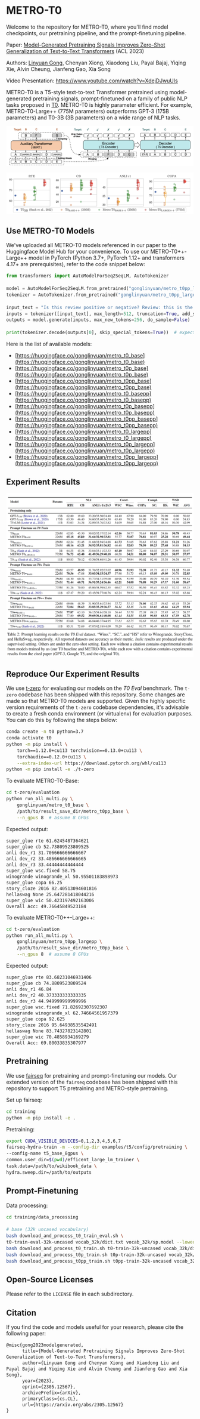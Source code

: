 # METRO-T0

Welcome to the repository for METRO-T0, where you'll find model checkpoints, our pretraining pipeline, and the prompt-finetuning pipeline.

Paper: [Model-Generated Pretraining Signals Improves Zero-Shot Generalization of Text-to-Text Transformers](https://arxiv.org/abs/2305.12567) (ACL 2023)

Authors: [Linyuan Gong](https://github.com/gonglinyuan), Chenyan Xiong, Xiaodong Liu, Payal Bajaj, Yiqing Xie, Alvin Cheung, Jianfeng Gao, Xia Song

Video Presentation: https://www.youtube.com/watch?v=XdejDJwuUls

METRO-T0 is a T5-style text-to-text Transformer pretrained using model-generated pretraining signals, prompt-finetuned on a family of public NLP tasks proposed in [T0](https://arxiv.org/abs/2110.08207).
METRO-T0 is highly parameter efficient. For example, METRO-T0-Large++ (775M parameters) outperforms GPT-3 (175B parameters) and T0-3B (3B parameters) on a wide range of NLP tasks.

![The architecture of METRO-T0 during pretraining using BERT as the auxiliary model to generate signals](assets/metro_t0_method.png)

![Prompt learning results of METRO-T0 versus our T0 baseline and T03B by Sanh et al. (2022) on 4 tasks  in the T0 Eval benchmark. Each point denotes the accuracy using one prompt template, except that the median accuracy over all templates of T03B is indicated by the blue point. The plots of other tasks are in our paper.](assets/metro_t0_selected_results.png)

## Use METRO-T0 Models

We've uploaded all METRO-T0 models referenced in our paper to the Huggingface Model Hub for your convenience.
To use our METRO-T0++-Large++ model in PyTorch (Python 3.7+, PyTorch 1.12+ and transformers 4.17+ are prerequisites), refer to the code snippet below:

```python
from transformers import AutoModelForSeq2SeqLM, AutoTokenizer

model = AutoModelForSeq2SeqLM.from_pretrained("gonglinyuan/metro_t0pp_largepp", trust_remote_code=True)
tokenizer = AutoTokenizer.from_pretrained("gonglinyuan/metro_t0pp_largepp", trust_remote_code=True)

input_text = "Is this review positive or negative? Review: this is the best cast iron skillet you will ever buy"
inputs = tokenizer([input_text], max_length=512, truncation=True, add_special_tokens=True, return_tensors="pt").input_ids
outputs = model.generate(inputs, max_new_tokens=256, do_sample=False)

print(tokenizer.decode(outputs[0], skip_special_tokens=True))  # expected: positive
```

Here is the list of available models:

- [https://huggingface.co/gonglinyuan/metro_t0_base](https://huggingface.co/gonglinyuan/metro_t0_base)
- [https://huggingface.co/gonglinyuan/metro_t0p_base](https://huggingface.co/gonglinyuan/metro_t0p_base)
- [https://huggingface.co/gonglinyuan/metro_t0pp_base](https://huggingface.co/gonglinyuan/metro_t0pp_base)
- [https://huggingface.co/gonglinyuan/metro_t0_basepp](https://huggingface.co/gonglinyuan/metro_t0_basepp)
- [https://huggingface.co/gonglinyuan/metro_t0p_basepp](https://huggingface.co/gonglinyuan/metro_t0p_basepp)
- [https://huggingface.co/gonglinyuan/metro_t0pp_basepp](https://huggingface.co/gonglinyuan/metro_t0pp_basepp)
- [https://huggingface.co/gonglinyuan/metro_t0_largepp](https://huggingface.co/gonglinyuan/metro_t0_largepp)
- [https://huggingface.co/gonglinyuan/metro_t0p_largepp](https://huggingface.co/gonglinyuan/metro_t0p_largepp)
- [https://huggingface.co/gonglinyuan/metro_t0pp_largepp](https://huggingface.co/gonglinyuan/metro_t0pp_largepp)

## Experiment Results

![The evaluation results of METOR-T0 on the T0 Eval benchmark](assets/metro_t0_results.png)

## Reproduce Our Experiment Results

We use [t-zero](https://github.com/bigscience-workshop/t-zero) for evaluating our models on the _T0 Eval_ benchmark.
The `t-zero` codebase has been shipped with this repository. Some changes are made so that METRO-T0 models are supported.
Given the highly specific version requirements of the `t-zero` codebase dependencies, it's advisable to create a fresh conda environment (or virtualenv) for evaluation purposes. You can do this by following the steps below:

```bash
conda create -n t0 python=3.7
conda activate t0
python -m pip install \
    torch==1.12.0+cu113 torchvision==0.13.0+cu113 \
    torchaudio==0.12.0+cu113 \
    --extra-index-url https://download.pytorch.org/whl/cu113
python -m pip install -e ./t-zero
```

To evaluate METRO-T0-Base:

```bash
cd t-zero/evaluation
python run_all_multi.py \
    gonglinyuan/metro_t0_base \
    /path/to/result_save_dir/metro_t0pp_base \
    --n_gpus 8  # assume 8 GPUs
```

Expected output:

```
super_glue rte 61.6245487364621
super_glue cb 52.73809523809525
anli dev_r1 31.706666666666667
anli dev_r2 33.486666666666665
anli dev_r3 33.44444444444444
super_glue wsc.fixed 58.75
winogrande winogrande_xl 50.95501183898973
super_glue copa 66.25
story_cloze 2016 82.40513094601816
hellaswag None 25.647281418044216
super_glue wic 50.423197492163006
Overall Acc: 49.76645849523184
```

To evaluate METRO-T0++-Large++:

```bash
cd t-zero/evaluation
python run_all_multi.py \
    gonglinyuan/metro_t0pp_largepp \
    /path/to/result_save_dir/metro_t0pp_base \
    --n_gpus 8  # assume 8 GPUs
```

Expected output:

```
super_glue rte 83.68231046931406
super_glue cb 74.8809523809524
anli dev_r1 46.84
anli dev_r2 40.373333333333335
anli dev_r3 44.949999999999996
super_glue wsc.fixed 71.82692307692307
winogrande winogrande_xl 62.74664561957379
super_glue copa 92.625
story_cloze 2016 95.64938535542491
hellaswag None 83.74327823142801
super_glue wic 70.4858934169279
Overall Acc: 69.80033835307977
```

## Pretraining

We use [fairseq](https://github.com/facebookresearch/fairseq) for pretraining and prompt-finetuning our models. Our extended version of the `fairseq` codebase has been shipped with this repository to support T5 pretraining and METRO-style pretraining.

Set up fairseq:

```bash
cd training
python -m pip install -e .
```

Pretraining:

```bash
export CUDA_VISIBLE_DEVICES=0,1,2,3,4,5,6,7
fairseq-hydra-train -m --config-dir examples/t5/config/pretraining \
--config-name t5_base_8gpus \
common.user_dir=$(pwd)/efficent_large_lm_trainer \
task.data=/path/to/wikibook_data \
hydra.sweep.dir=/path/to/outputs
```

## Prompt-Finetuning

Data processing:

```bash
cd training/data_processing

# base (32k uncased vocabulary)
bash download_and_process_t0_train_eval.sh \
t0-train-eval-32k-uncased vocab_32k/dict.txt vocab_32k/sp.model --lower 64
bash download_and_process_t0_train.sh t0-train-32k-uncased vocab_32k/dict.txt vocab_32k/sp.model --lower 64
bash download_and_process_t0p_train.sh t0p-train-32k-uncased vocab_32k/dict.txt vocab_32k/sp.model --lower 64
bash download_and_process_t0pp_train.sh t0pp-train-32k-uncased vocab_32k/dict.txt vocab_32k/sp.model --lower 64
```

## Open-Source Licenses

Please refer to the `LICENSE` file in each subdirectory.

## Citation

If you find the code and models useful for your research, please cite the following paper:

```
@misc{gong2023modelgenerated,
      title={Model-Generated Pretraining Signals Improves Zero-Shot Generalization of Text-to-Text Transformers}, 
      author={Linyuan Gong and Chenyan Xiong and Xiaodong Liu and Payal Bajaj and Yiqing Xie and Alvin Cheung and Jianfeng Gao and Xia Song},
      year={2023},
      eprint={2305.12567},
      archivePrefix={arXiv},
      primaryClass={cs.CL},
      url={https://arxiv.org/abs/2305.12567}
}
```
